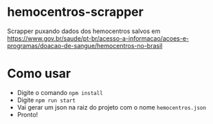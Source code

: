 # hemocentros-scrapper
Scrapper puxando dados dos hemocentros salvos em https://www.gov.br/saude/pt-br/acesso-a-informacao/acoes-e-programas/doacao-de-sangue/hemocentros-no-brasil

# Como usar
- Digite o comando `npm install`
- Digite `npm run start`
- Vai gerar um json na raiz do projeto com o nome  `hemocentros.json`
- Pronto!
